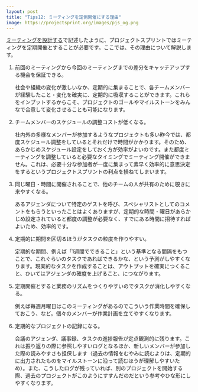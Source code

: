```yaml
---
layout: post
title: "Tips12: ミーティングを定例開催にする理由"
image: https://projectsprint.org/images/pjs_og.png
---
```


[ミーティングを設計する](../tutorial/section2-3)で記述したように、プロジェクトスプリントではミーティングを定期開催とすることが必要です。ここでは、その理由について解説します。

1. 前回のミーティングから今回のミーティングまでの差分をキャッチアップする機会を保証できる。

   社会や組織の変化が激しいなか、定期的に集まることで、各チームメンバーが経験したこと・変化を確実に、定期的に吸収することができます。これらをインプットするからこそ、プロジェクトのゴールやマイルストーンをみんなで合意して変化させることも可能になります。

2. チームメンバーのスケジュールの調整コストが低くなる。

   社内外の多様なメンバーが参加するようなプロジェクトも多い昨今では、都度スケジュール調整をしているとそれだけで時間がかかります。そのため、あらかじめスケジュール設定をしておく方が効率がよいのです。また都度ミーティングを調整していると必要なタイミングでミーティング開催ができません。これは、必要十分な参加者が一度に集まって素早く効率的に意思決定をするというプロジェクトスプリントの利点を損ねてしまいます。

3. 同じ曜日・時間に開催されることで、他のチームの人が共有のために覗きに来やすくなる。

   あるアジェンダについて特定のゲストを呼び、スペシャリストとしてのコメントをもらうといったことはよくありますが、定期的な時間・曜日があらかじめ設定されていると都度の調整が必要なく、すでにある時間に招待すればよいため、効率的です。

4. 定期的に期間を区切るほうがタスクの粒度を作りやすい。

   定期的な期間、例えば「1週間でできること」という基準となる間隔をもつことで、これぐらいのタスクであればできるかな、という予測がしやすくなります。現実的なタスクを作成することは、アウトプットを確実につくること、ひいてはアジェンダの確度を上げること、につながります。

5. 定期開催とすると業務のリズムをつくりやすいのでタスクが消化しやすくなる。

   例えば毎週月曜日はこのミーティングがあるのでこういう作業時間を確保しておこう、など。個々のメンバーが作業計画を立てやすくなります。

6. 定期的なプロジェクトの記録になる。

   会議のアジェンダ、議事録、タスクの進捗報告が定点観測的に残ります。これは振り返りの際に参照しやすいログとなるほか、新しいメンバーが参加した際の読みやすさも担保します（過去の情報をむやみに読むよりは、定期的に出力されたものをマイルストーンに沿って読むほうが理解しやすいため）。また、こうしたログが残っていれば、別のプロジェクトを開始する際、過去のプロジェクトがこのようにすすんだのだという参考やひな形にしやすくなります。
